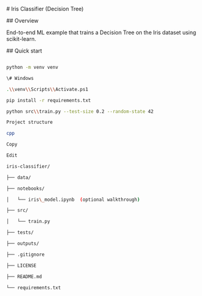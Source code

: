 \# Iris Classifier (Decision Tree)



\## Overview

End-to-end ML example that trains a Decision Tree on the Iris dataset using scikit-learn.



\## Quick start

```bash

python -m venv venv

\# Windows

.\\venv\\Scripts\\Activate.ps1

pip install -r requirements.txt

python src\\train.py --test-size 0.2 --random-state 42

Project structure

cpp

Copy

Edit

iris-classifier/

├── data/

├── notebooks/

│   └── iris\_model.ipynb  (optional walkthrough)

├── src/

│   └── train.py

├── tests/

├── outputs/

├── .gitignore

├── LICENSE

├── README.md

└── requirements.txt

